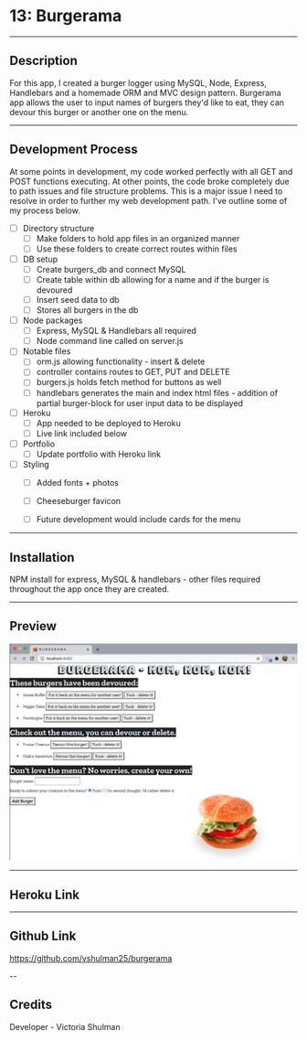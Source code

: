 # 13: Burgerama
---

## Description 

For this app, I created a burger logger using MySQL, Node, Express, Handlebars and a homemade ORM and MVC design pattern. Burgerama app allows the user to input names of burgers they'd like to eat, they can devour this burger or another one on the menu. 

---

## Development Process 

At some points in development, my code worked perfectly with all GET and POST functions executing. At other points, the code broke completely due to path issues and file structure problems. This is a major issue I need to resolve in order to further my web development path. I've outline some of my process below.

 - [ ] Directory structure
     - [ ] Make folders to hold app files in an organized manner
     - [ ] Use these folders to create correct routes within files
- [ ] DB setup 
    - [ ] Create burgers_db and connect MySQL 
    - [ ] Create table within db allowing for a name and if the burger is devoured
    - [ ] Insert seed data to db
    - [ ] Stores all burgers in the db 
- [ ] Node packages
    - [ ] Express, MySQL & Handlebars all required
    - [ ] Node command line called on server.js
- [ ] Notable files  
    - [ ] orm.js allowing functionality - insert & delete
    - [ ] controller contains routes to GET, PUT and DELETE
    - [ ] burgers.js holds fetch method for buttons as well
    - [ ] handlebars generates the main and index html files - addition of partial burger-block for user input data to be displayed
- [ ] Heroku
    - [ ] App needed to be deployed to Heroku
    - [ ] Live link included below  
- [ ] Portfolio 
    - [ ] Update portfolio with Heroku link
- [ ] Styling
    - [ ] Added fonts + photos
    - [ ] Cheeseburger favicon
    - [ ] Future development would include cards for the menu 


---

## Installation 

NPM install for express, MySQL & handlebars - other files required throughout the app once they are created. 

--- 

## Preview 

![13:Burgerama](public/assets/img/ramascreenshotlocal.png)

---

## Heroku Link 


---

## Github Link

https://github.com/vshulman25/burgerama

--

## Credits

Developer - Victoria Shulman 

